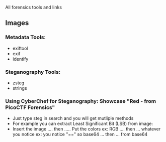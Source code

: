 All forensics tools and links

## Images
### Metadata Tools:
* exiftool
* exif
* identify
### Steganography Tools:
* zsteg
* strings 
### Using CyberChef for Steganography: Showcase "Red - from PicoCTF Forensics"
* Just type steg in search and you will get mutliple methods
* For example you can extract Least Significant Bit (LSB) from image:
*   Insert the image .... then ..... Put the colors ex: RGB .... then ... whatever you notice ex: you notice "==" so base64 ... then ... from base64 
